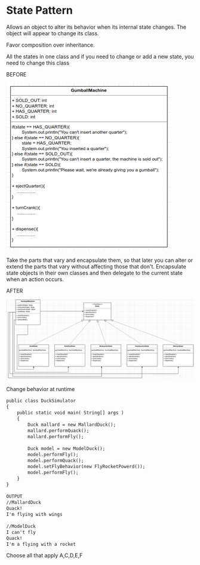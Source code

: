 # State Pattern
Allows an object to alter its behavior when its internal state changes. The object will appear to change its class.

Favor composition over inheritance.

All the states in one class and if you need to change or add a new state, you need to change this class

BEFORE

![img.png](img.png)

Take the parts that vary and encapsulate them, so that later you can alter or extend the parts that vary without affecting those that don't.
Encapsulate state objects in their own classes and then delegate to the current state when an action occurs.

AFTER

![img_1.png](src/images/img_1.png)

Change behavior at runtime

```
public class DuckSimulator
{
    public static void main( String[] args )
    {
        Duck mallard = new MallardDuck();
        mallard.performQuack();
        mallard.performFly();
    
        Duck model = new ModelDuck();
        model.performFly();
        model.performQuack();
        model.setFlyBehavior(new FlyRocketPowerd());
        model.performFly();
    }
}

OUTPUT
//MallardDuck
Quack!
I'm flying with wings

//ModelDuck
I can't fly
Quack!
I'm a flying with a rocket

```

Choose all that apply
A,C,D,E,F